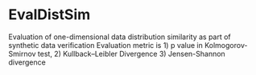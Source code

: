 # EvalDistSim
Evaluation of one-dimensional data distribution similarity as part of synthetic data verification
Evaluation metric is 1) p value in Kolmogorov-Smirnov test, 2) Kullback–Leibler Divergence 3) Jensen-Shannon divergence
